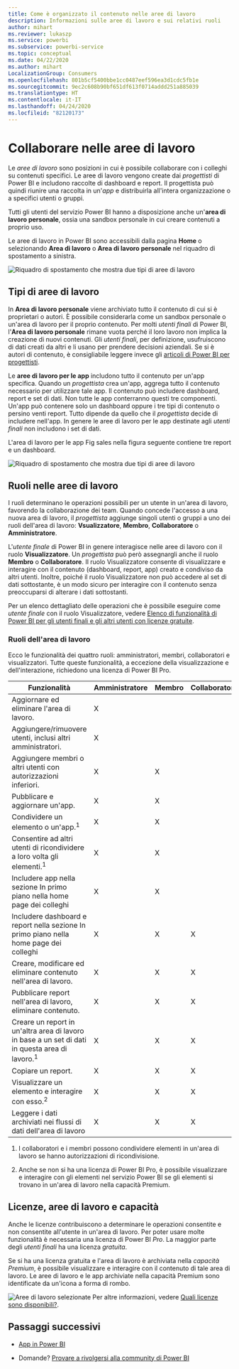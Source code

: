 ```yaml
---
title: Come è organizzato il contenuto nelle aree di lavoro
description: Informazioni sulle aree di lavoro e sui relativi ruoli
author: mihart
ms.reviewer: lukaszp
ms.service: powerbi
ms.subservice: powerbi-service
ms.topic: conceptual
ms.date: 04/22/2020
ms.author: mihart
LocalizationGroup: Consumers
ms.openlocfilehash: 801b5cf5400bbe1cc0487eef596ea3d1cdc5fb1e
ms.sourcegitcommit: 9ec2c608b90bf651df613f0714addd251a885039
ms.translationtype: HT
ms.contentlocale: it-IT
ms.lasthandoff: 04/24/2020
ms.locfileid: "82120173"
---
```

# <a name="collaborate-in-workspaces"></a>Collaborare nelle aree di lavoro

 Le *aree di lavoro* sono posizioni in cui è possibile collaborare con i colleghi su contenuti specifici. Le aree di lavoro vengono create dai *progettisti* di Power BI e includono raccolte di dashboard e report. Il progettista può quindi riunire una raccolta in un'*app* e distribuirla all'intera organizzazione o a specifici utenti o gruppi. 

 Tutti gli utenti del servizio Power BI hanno a disposizione anche un'**area di lavoro personale**,  ossia una sandbox personale in cui creare contenuti a proprio uso.

 Le aree di lavoro in Power BI sono accessibili dalla pagina **Home** o selezionando **Area di lavoro** o **Area di lavoro personale** nel riquadro di spostamento a sinistra.

 ![Riquadro di spostamento che mostra due tipi di aree di lavoro](media/end-user-workspaces/power-bi-home.png)

## <a name="types-of-workspaces"></a>Tipi di aree di lavoro
In **Area di lavoro personale** viene archiviato tutto il contenuto di cui si è proprietari o autori. È possibile considerarla come un sandbox personale o un'area di lavoro per il proprio contenuto. Per molti *utenti finali* di Power BI, l'**Area di lavoro personale** rimane vuota perché il loro lavoro non implica la creazione di nuovi contenuti. Gli *utenti finali*, per definizione, usufruiscono di dati creati da altri e li usano per prendere decisioni aziendali. Se si è autori di contenuto, è consigliabile leggere invece gli [articoli di Power BI per progettisti](../create-reports/index.yml).

Le **aree di lavoro per le app** includono tutto il contenuto per un'app specifica. Quando un *progettista* crea un'app, aggrega tutto il contenuto necessario per utilizzare tale app. Il contenuto può includere dashboard, report e set di dati. Non tutte le app conterranno questi tre componenti. Un'app può contenere solo un dashboard oppure i tre tipi di contenuto o persino venti report. Tutto dipende da quello che il *progettista* decide di includere nell'app. In genere le aree di lavoro per le app destinate agli *utenti finali* non includono i set di dati.

L'area di lavoro per le app Fig sales nella figura seguente contiene tre report e un dashboard. 

![Riquadro di spostamento che mostra due tipi di aree di lavoro](media/end-user-workspaces/power-bi-app-workspace.png)

## <a name="roles-in-the-workspaces"></a>Ruoli nelle aree di lavoro

I ruoli determinano le operazioni possibili per un utente in un'area di lavoro, favorendo la collaborazione dei team.  Quando concede l'accesso a una nuova area di lavoro, il *progettista* aggiunge singoli utenti o gruppi a uno dei ruoli dell'area di lavoro: **Vsualizzatore**, **Membro**, **Collaboratore** o **Amministratore**. 


L'*utente finale* di Power BI in genere interagisce nelle aree di lavoro con il ruolo **Visualizzatore**. Un *progettista* può però assegnargli anche il ruolo **Membro** o **Collaboratore**. Il ruolo Visualizzatore consente di visualizzare e interagire con il contenuto (dashboard, report, app) creato e condiviso da altri utenti. Inoltre, poiché il ruolo Visualizzatore non può accedere al set di dati sottostante, è un modo sicuro per interagire con il contenuto senza preoccuparsi di alterare i dati sottostanti.


Per un elenco dettagliato delle operazioni che è possibile eseguire come *utente finale* con il ruolo Visualizzatore, vedere [Elenco di funzionalità di Power BI per gli utenti finali e gli altri utenti con licenze gratuite](end-user-features.md).


### <a name="workspace-roles"></a>Ruoli dell'area di lavoro
Ecco le funzionalità dei quattro ruoli: amministratori, membri, collaboratori e visualizzatori. Tutte queste funzionalità, a eccezione della visualizzazione e dell'interazione, richiedono una licenza di Power BI Pro.

|Funzionalità   | Amministratore  | Membro  | Collaboratore  | Visualizzatore |
|---|---|---|---|---|
| Aggiornare ed eliminare l'area di lavoro.  | X  |   |   |   | 
| Aggiungere/rimuovere utenti, inclusi altri amministratori.  | X  |   |   |   |
| Aggiungere membri o altri utenti con autorizzazioni inferiori.  |  X | X  |   |   |
| Pubblicare e aggiornare un'app. |  X | X  |   |   |
| Condividere un elemento o un'app.<sup>1</sup> |  X | X  |   |   |
| Consentire ad altri utenti di ricondividere a loro volta gli elementi.<sup>1</sup> |  X | X  |   |   |
| Includere app nella sezione In primo piano nella home page dei colleghi |  X | X  |   |   |
| Includere dashboard e report nella sezione In primo piano nella home page dei colleghi |  X | X  | X |   |
| Creare, modificare ed eliminare contenuto nell'area di lavoro.  |  X | X  | X  |   |
| Pubblicare report nell'area di lavoro, eliminare contenuto.  |  X | X  | X  |   |
| Creare un report in un'altra area di lavoro in base a un set di dati in questa area di lavoro.<sup>1</sup> |  X | X  | X  |   |
| Copiare un report. | X | X | X |  |
| Visualizzare un elemento e interagire con esso.<sup>2</sup> |  X | X  | X  | X  |
| Leggere i dati archiviati nei flussi di dati dell'area di lavoro | X | X | X | X |

1. I collaboratori e i membri possono condividere elementi in un'area di lavoro se hanno autorizzazioni di ricondivisione.

2. Anche se non si ha una licenza di Power BI Pro, è possibile visualizzare e interagire con gli elementi nel servizio Power BI se gli elementi si trovano in un'area di lavoro nella capacità Premium.

## <a name="licensing-workspaces-and-capacity"></a>Licenze, aree di lavoro e capacità
Anche le licenze contribuiscono a determinare le operazioni consentite e non consentite all'utente in un'area di lavoro. Per poter usare molte funzionalità è necessaria una licenza di Power BI *Pro*. La maggior parte degli *utenti finali* ha una licenza *gratuita*. 

Se si ha una licenza gratuita e l'area di lavoro è archiviata nella *capacità Premium*, è possibile visualizzare e interagire con il contenuto di tale area di lavoro. Le aree di lavoro e le app archiviate nella capacità Premium sono identificate da un'icona a forma di rombo.

![Aree di lavoro selezionate](media/end-user-workspaces/power-bi-diamond.png) Per altre informazioni, vedere [Quali licenze sono disponibili?](end-user-license.md).



## <a name="next-steps"></a>Passaggi successivi
* [App in Power BI](end-user-apps.md)    

* Domande? [Provare a rivolgersi alla community di Power BI](https://community.powerbi.com/)

